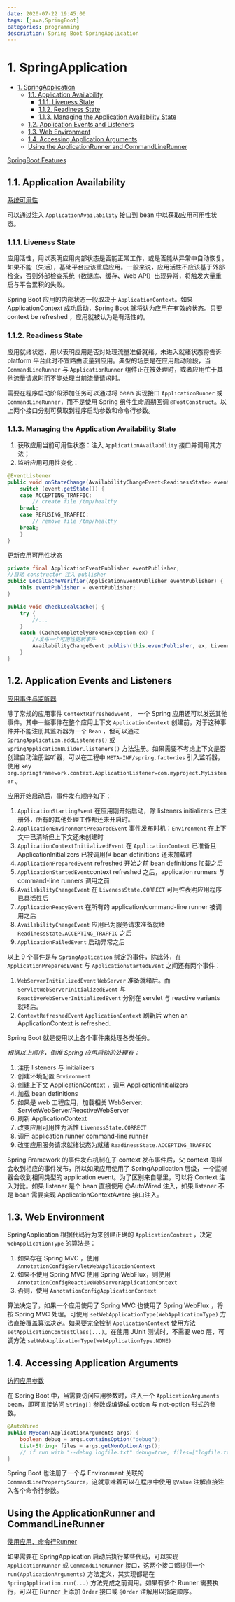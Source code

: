 ```yaml
---
date: 2020-07-22 19:45:00
tags: [java,SpringBoot]
categories: programming
description: Spring Boot SpringApplication
---
```


# 1. SpringApplication

<!-- TOC -->

- [1. SpringApplication](#1-springapplication)
  - [1.1. Application Availability](#11-application-availability)
    - [1.1.1. Liveness State](#111-liveness-state)
    - [1.1.2. Readiness State](#112-readiness-state)
    - [1.1.3. Managing the Application Availability State](#113-managing-the-application-availability-state)
  - [1.2. Application Events and Listeners](#12-application-events-and-listeners)
  - [1.3. Web Environment](#13-web-environment)
  - [1.4. Accessing Application Arguments](#14-accessing-application-arguments)
  - [Using the ApplicationRunner and CommandLineRunner](#using-the-applicationrunner-and-commandlinerunner)

<!-- /TOC -->
[SpringBoot Features](https://docs.spring.io/spring-boot/docs/current-SNAPSHOT/reference/htmlsingle/#boot-features-spring-application)

## 1.1. Application Availability

[系统可用性](https://docs.spring.io/spring-boot/docs/current-SNAPSHOT/reference/htmlsingle/#boot-features-application-availability)

可以通过注入 `ApplicationAvailability` 接口到 bean 中以获取应用可用性状态。

### 1.1.1. Liveness State

应用活性，用以表明应用内部状态是否能正常工作，或是否能从异常中自动恢复。如果不能（失活），基础平台应该重启应用。一般来说，应用活性不应该基于外部检查，否则外部检查系统（数据库、缓存、Web API）出现异常，将触发大量重启与平台累积的失败。

Spring Boot 应用的内部状态一般取决于 `ApplicationContext`。如果 ApplicationContext 成功启动，Spring Boot 就将认为应用在有效的状态。只要 context  be refreshed ，应用就被认为是有活性的。

### 1.1.2. Readiness State

应用就绪状态，用以表明应用是否对处理流量准备就绪。未进入就绪状态将告诉 platform 平台此时不宜路由流量到应用。典型的场景是在应用启动阶段，当 `CommandLineRunner` 与 `ApplicationRunner` 组件正在被处理时，或者应用忙于其他流量请求时而不能处理当前流量请求时。

需要在程序启动阶段添加任务可以通过将 bean 实现接口 `ApplicationRunner` 或 `CommandLineRunner`，而不是使用 Spring 组件生命周期回调 `@PostConstruct`。以上两个接口分别可获取到程序启动参数和命令行参数。

### 1.1.3. Managing the Application Availability State

1. 获取应用当前可用性状态：注入 `ApplicationAvailability` 接口并调用其方法；
2. 监听应用可用性变化：

```java
@EventListener
public void onStateChange(AvailabilityChangeEvent<ReadinessState> event) {
    switch (event.getState()) {
    case ACCEPTING_TRAFFIC:
        // create file /tmp/healthy
    break;
    case REFUSING_TRAFFIC:
        // remove file /tmp/healthy
    break;
    }
}
```

更新应用可用性状态

```java
private final ApplicationEventPublisher eventPublisher;
//自动 constructor 注入 publisher
public LocalCacheVerifier(ApplicationEventPublisher eventPublisher) {
    this.eventPublisher = eventPublisher;
}

public void checkLocalCache() {
    try {
        //...
    }
    catch (CacheCompletelyBrokenException ex) {
        //发布一个可用性更新事件
        AvailabilityChangeEvent.publish(this.eventPublisher, ex, LivenessState.BROKEN);
    }
}
```

## 1.2. Application Events and Listeners

[应用事件与监听器](https://docs.spring.io/spring-boot/docs/current-SNAPSHOT/reference/htmlsingle/#boot-features-application-availability)

除了常规的应用事件 `ContextRefreshedEvent`， 一个 Spring 应用还可以发送其他事件。其中一些事件在整个应用上下文 `ApplicationContext` 创建前，对于这种事件并不能注册其监听器为一个 `Bean` ，但可以通过 `SpringApplication.addListeners()` 或 `SpringApplicationBuilder.listeners()` 方法注册。如果需要不考虑上下文是否创建自动注册监听器，可以在工程中 `META-INF/spring.factories` 引入监听器，使用 key `org.springframework.context.ApplicationListener=com.myproject.MyListener` 。

应用开始启动后，事件发布顺序如下：

1. `ApplicationStartingEvent` 在应用刚开始启动，除 listeners initializers 已注册外，所有的其他处理工作都还未开启时。
2. `ApplicationEnvironmentPreparedEvent` 事件发布时机：`Environment` 在上下文中已清晰但上下文还未创建时
3. `ApplicationContextInitializedEvent` 在 `ApplicationContext` 已准备且 ApplicationInitializers 已被调用但 bean definitions 还未加载时
4. `ApplicationPreparedEvent` refreshed 开始之前 bean definitions 加载之后
5. `ApplicationStartedEvent`context refreshed 之后，application runners 与 command-line runners 调用之前
6. `AvailabilityChangeEvent` 在 `LivenessState.CORRECT` 可用性表明应用程序已具活性后
7. `ApplicationReadyEvent` 在所有的 application/command-line runner 被调用之后
8. `AvailabilityChangeEvent` 应用已为服务请求准备就绪 `ReadinessState.ACCEPTING_TRAFFIC` 之后
9. `ApplicationFailedEvent` 启动异常之后

以上 9 个事件是与 `SpringApplication` 绑定的事件，除此外，在 `ApplicationPreparedEvent` 与 `ApplicationStartedEvent` 之间还有两个事件：

1. `WebServerInitializedEvent` `WebServer` 准备就绪后。而 `ServletWebServerInitializedEvent` 与 `ReactiveWebServerInitializedEvent` 分别在 servlet 与 reactive variants 就绪后。
2. `ContextRefreshedEvent` `ApplicationContext` 刷新后 when an ApplicationContext is refreshed.

Spring Boot 就是使用以上各个事件来处理各类任务。

_根据以上顺序，倒推 Spring 应用启动的处理有：_

1. 注册 listeners 与 initializers
2. 创建环境配置 `Environment`
3. 创建上下文 ApplicationContext ，调用 ApplicationInitializers
4. 加载 bean definitions
5. 如果是 web 工程应用，加载相关 WebServer: ServletWebServer/ReactiveWebServer
6. 刷新 ApplicationContext
7. 改变应用可用性为活性 `LivenessState.CORRECT`
8. 调用 application runner command-line runner
9. 改变应用服务请求就绪状态为就绪 `ReadinessState.ACCEPTING_TRAFFIC`

Spring Framework 的事件发布机制在子 context 发布事件后，父 context 同样会收到相应的事件发布，所以如果应用使用了 SpringApplication 层级，一个监听器会收到相同类型的 application event。为了区别来自哪里，可以将 Context 注入对比。如果 listener 是个 bean 直接使用 @AutoWired 注入，如果 listener 不是 bean 需要实现 ApplicationContextAware 接口注入。

## 1.3. Web Environment

SpringApplication 根据代码行为来创建正确的 `ApplicationContext` ，决定 `WebApplicationType` 的算法是：

1. 如果存在 Spring MVC ，使用 `AnnotationConfigServletWebApplicationContext`
2. 如果不使用 Spring MVC 使用 Spring WebFlux，则使用 `AnnotationConfigReactiveWebServerApplicationContext`
3. 否则，使用 `AnnotationConfigApplicationContext`

算法决定了，如果一个应用使用了 Spring MVC 也使用了 Spring WebFlux ，将按 Spring MVC 处理。可使用 `setWebApplicationType(WebApplicationType)` 方法直接覆盖算法决定。如果要完全控制 `ApplicationContext` 使用方法 `setApplicationContestClass(...)`。在使用 JUnit 测试时，不需要 web 层，可调方法 `sebWebApplicationType(WebApplicationType.NONE)`

## 1.4. Accessing Application Arguments

[访问应用参数](https://docs.spring.io/spring-boot/docs/current-SNAPSHOT/reference/htmlsingle/#boot-features-web-environment)

在 Spring Boot 中，当需要访问应用参数时，注入一个 `ApplicationArguments` bean，即可直接访问 `String[]` 参数或编译成 option 与 not-option 形式的参数。

```java
@AutoWired
public MyBean(ApplicationArguments args) {
    boolean debug = args.containsOption("debug");
    List<String> files = args.getNonOptionArgs();
    // if run with "--debug logfile.txt" debug=true, files=["logfile.txt"]
}
```

Spring Boot 也注册了一个与 Environment 关联的 `CommandLinePropertySource`，这就意味着可以在程序中使用 `@Value` 注解直接注入各个命令行参数。

## Using the ApplicationRunner and CommandLineRunner

[使用应用、命令行Runner](https://docs.spring.io/spring-boot/docs/current-SNAPSHOT/reference/htmlsingle/#boot-features-web-environment)

如果需要在 SpringApplication 启动后执行某些代码，可以实现 `ApplicationRunner` 或 `CommandLineRunner` 接口，这两个接口都提供一个 `run(ApplicationArguments)` 方法定义，其实现都是在 `SpringApplication.run(...)` 方法完成之前调用。如果有多个 Runner 需要执行，可以在 Runner 上添加 `Order` 接口或 `@Order` 注解用以指定顺序。
